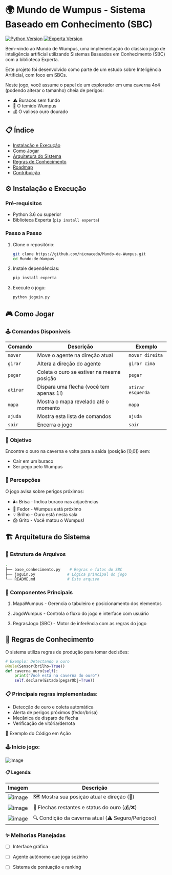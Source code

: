 # 🌍 Mundo de Wumpus - Sistema Baseado em Conhecimento (SBC)

[![Python Version](https://img.shields.io/badge/python-3.6%2B-blue)](https://www.python.org/)
[![Experta Version](https://img.shields.io/badge/experta-1.9.0-green)](https://pypi.org/project/experta/)

Bem-vindo ao Mundo de Wumpus, uma implementação do clássico jogo de inteligência artificial utilizando Sistemas Baseados em Conhecimento (SBC) com a biblioteca Experta.

Este projeto foi desenvolvido como parte de um estudo sobre Inteligência Artificial, com foco em SBCs.

Neste jogo, você assume o papel de um explorador em uma caverna 4x4 (podendo alterar o tamanho) cheia de perigos:
- ⚠️ Buracos sem fundo
- 👹 O temido Wumpus
- 💰 O valioso ouro dourado

## 📋 Índice
- [Instalação e Execução](#⚙️-instalação-e-execução)
- [Como Jogar](#🎮-como-jogar)
- [Arquitetura do Sistema](#🏗️-arquitetura-do-sistema)
- [Regras de Conhecimento](#🧠-regras-de-conhecimento)
- [Roadmap](#✨-roadmap)
- [Contribuição](#🤝-contribuição)

## ⚙️ Instalação e Execução

### Pré-requisitos
- Python 3.6 ou superior
- Biblioteca Experta (`pip install experta`)

### Passo a Passo
1. Clone o repositório:
   ```bash
   git clone https://github.com/nicmacedo/Mundo-de-Wumpus.git
   cd Mundo-de-Wumpus
   ```
2. Instale dependências:
   ```bash
   pip install experta
   ```
3. Execute o jogo:
   ```bash
   python joguin.py
   ```

## 🎮 Como Jogar

### 🕹️ Comandos Disponíveis
| Comando  | Descrição                                                                 | Exemplo                     |
|----------|---------------------------------------------------------------------------|-----------------------------|
| `mover`  | Move o agente na direção atual                                            | `mover direita`             |
| `girar`  | Altera a direção do agente                                                | `girar cima`                |
| `pegar`  | Coleta o ouro se estiver na mesma posição                                 | `pegar`                     |
| `atirar` | Dispara uma flecha (você tem apenas 1!)                                   | `atirar esquerda`           |
| `mapa`   | Mostra o mapa revelado até o momento                                      | `mapa`                      |
| `ajuda`  | Mostra esta lista de comandos                                             | `ajuda`                     |
| `sair`   | Encerra o jogo                                                            | `sair`                      |

### 🎯 Objetivo
Encontre o ouro na caverna e volte para a saída (posição [0,0]) sem:
- Cair em um buraco
- Ser pego pelo Wumpus

### 🚨 Percepções
O jogo avisa sobre perigos próximos:
- 🌬️ Brisa - Indica buraco nas adjacências
- 👃 Fedor - Wumpus está próximo
- 💡 Brilho - Ouro está nesta sala
- 😱 Grito - Você matou o Wumpus!

## 🏗️ Arquitetura do Sistema

### 📂 Estrutura de Arquivos
```bash
.
├── base_conhecimento.py    # Regras e fatos do SBC
├── joguin.py              # Lógica principal do jogo
└── README.md              # Este arquivo
```

### 🔧 Componentes Principais
1. MapaWumpus - Gerencia o tabuleiro e posicionamento dos elementos

2. JogoWumpus - Controla o fluxo do jogo e interface com usuário

3. RegrasJogo (SBC) - Motor de inferência com as regras do jogo

## 🧠 Regras de Conhecimento
O sistema utiliza regras de produção para tomar decisões:
```python
# Exemplo: Detectando o ouro
@Rule(Sensor(brilho=True))
def caverna_ouro(self):
    print("Você está na caverna do ouro")
    self.declare(Estado(pegarObj=True))
```
### 📋 Principais regras implementadas:

- Detecção de ouro e coleta automática
- Alerta de perigos próximos (fedor/brisa)
- Mecânica de disparo de flecha
- Verificação de vitória/derrota

📸 Exemplo do Código em Ação

### 🕹️ Início jogo:
![image](https://github.com/user-attachments/assets/94a01569-fd0a-4bb5-9d37-31a6d1b317fb)

#### 📋 Legenda:
| Imagem                                                                                   | Descrição                                            |
|------------------------------------------------------------------------------------------|------------------------------------------------------|
| ![image](https://github.com/user-attachments/assets/b6156e15-8e43-41d0-a86b-2d9a57a1c0f3) | 🗺️ Mostra sua posição atual e direção (🧭)          |
| ![image](https://github.com/user-attachments/assets/6a35b007-e80f-45e8-8f95-35b92cc244b3) | 🏹 Flechas restantes e status do ouro (💰/❌)        |
| ![image](https://github.com/user-attachments/assets/66015f8e-eb42-45a5-8799-3f08faada8ae) | 🔍 Condição da caverna atual (⚠️ Seguro/Perigoso)   |

### ✨ Melhorias Planejadas
- [ ] Interface gráfica

- [ ] Agente autônomo que joga sozinho

- [ ] Sistema de pontuação e ranking

